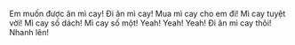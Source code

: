Em muốn được ăn mì cay! Đi ăn mì cay! Mua mì cay cho em đi! Mì cay tuyệt vời! Mì cay số dách! Mì cay số một! Yeah! Yeah! Yeah! Đi ăn mì cay thôi! Nhanh lên!